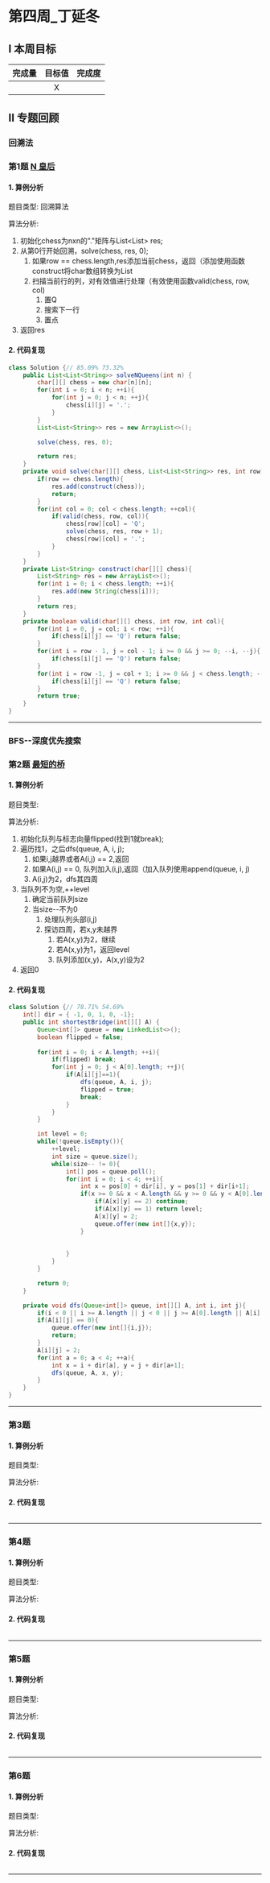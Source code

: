 # 第四周_丁延冬

## I 本周目标

| 完成量 | 目标值 | 完成度 |
| :----: | :----: | :----: |
|        |   X    |        |

## II 专题回顾

### 回溯法

### 第1题  [N 皇后](https://leetcode-cn.com/problems/n-queens/)

#### 1. 算例分析

题目类型: 回溯算法

算法分析:

1. 初始化chess为nxn的"."矩阵与List<List<String>> res;
2. 从第0行开始回溯，solve(chess, res, 0);
   1. 如果row == chess.length,res添加当前chess，返回（添加使用函数construct将char数组转换为List<String>
   2. 扫描当前行的列，对有效值进行处理（有效使用函数valid(chess, row, col)
      1. 置Q
      2. 搜索下一行
      3. 置点
3. 返回res

#### 2. 代码复现

```java
class Solution {// 85.09% 73.32%
    public List<List<String>> solveNQueens(int n) {
        char[][] chess = new char[n][n];
        for(int i = 0; i < n; ++i){
            for(int j = 0; j < n; ++j){
                chess[i][j] = '.';
            }
        }
        List<List<String>> res = new ArrayList<>();

        solve(chess, res, 0);

        return res;
    }
    private void solve(char[][] chess, List<List<String>> res, int row){
        if(row == chess.length){
            res.add(construct(chess));
            return;
        }
        for(int col = 0; col < chess.length; ++col){
            if(valid(chess, row, col)){
                chess[row][col] = 'Q';
                solve(chess, res, row + 1);
                chess[row][col] = '.';
            }
        }
    }
    private List<String> construct(char[][] chess){
        List<String> res = new ArrayList<>();
        for(int i = 0; i < chess.length; ++i){
            res.add(new String(chess[i]));
        }
        return res;
    }
    private boolean valid(char[][] chess, int row, int col){
        for(int i = 0, j = col; i < row; ++i){
            if(chess[i][j] == 'Q') return false;
        }
        for(int i = row - 1, j = col - 1; i >= 0 && j >= 0; --i, --j){
            if(chess[i][j] == 'Q') return false;
        }
        for(int i = row -1, j = col + 1; i >= 0 && j < chess.length; --i, ++j){
            if(chess[i][j] == 'Q') return false;
        }
        return true;
    }
}
```

------

### BFS--深度优先搜索

### 第2题  [最短的桥](https://leetcode-cn.com/problems/shortest-bridge/)

#### 1. 算例分析

题目类型: 

算法分析:

1. 初始化队列与标志向量flipped(找到1就break);
2. 遍历找1，之后dfs(queue, A, i, j);
   1. 如果i,j越界或者A(i,j) == 2,返回
   2. 如果A(i,j) == 0, 队列加入(i,j),返回（加入队列使用append(queue, i, j)
   3. A(i,j)为2，dfs其四周
3. 当队列不为空,++level
   1. 确定当前队列size
   2. 当size--不为0
      1. 处理队列头部(i,j)
      2. 探访四周，若x,y未越界
         1. 若A(x,y)为2，继续
         2. 若A(x,y)为1，返回level
         3. 队列添加(x,y)，A(x,y)设为2
4. 返回0 

#### 2. 代码复现

```java
class Solution {// 78.71% 54.69%
    int[] dir = { -1, 0, 1, 0, -1};
    public int shortestBridge(int[][] A) {
        Queue<int[]> queue = new LinkedList<>();
        boolean flipped = false;
        
        for(int i = 0; i < A.length; ++i){
            if(flipped) break;
            for(int j = 0; j < A[0].length; ++j){
                if(A[i][j]==1){
                    dfs(queue, A, i, j);
                    flipped = true;
                    break;
                }
            }
        }

        int level = 0;
        while(!queue.isEmpty()){
            ++level;
            int size = queue.size();
            while(size-- != 0){
                int[] pos = queue.poll();
                for(int i = 0; i < 4; ++i){
                    int x = pos[0] + dir[i], y = pos[1] + dir[i+1];
                    if(x >= 0 && x < A.length && y >= 0 && y < A[0].length){
                        if(A[x][y] == 2) continue;
                        if(A[x][y] == 1) return level;
                        A[x][y] = 2;
                        queue.offer(new int[]{x,y});  
                    }
                    
                    
                }
            }
        }

        return 0;
    }

    private void dfs(Queue<int[]> queue, int[][] A, int i, int j){
        if(i < 0 || i >= A.length || j < 0 || j >= A[0].length || A[i][j] == 2) return;
        if(A[i][j] == 0){
            queue.offer(new int[]{i,j});
            return;
        }
        A[i][j] = 2;
        for(int a = 0; a < 4; ++a){
            int x = i + dir[a], y = j + dir[a+1];
            dfs(queue, A, x, y);
        }
    }
}
```

------

### 第3题  

#### 1. 算例分析

题目类型: 

算法分析:



#### 2. 代码复现

```java

```

------

### 第4题  

#### 1. 算例分析

题目类型: 

算法分析:



#### 2. 代码复现

```java

```

------

### 第5题  

#### 1. 算例分析

题目类型: 

算法分析:



#### 2. 代码复现

```java

```

------

### 第6题  

#### 1. 算例分析

题目类型: 

算法分析:



#### 2. 代码复现

```java

```

------

